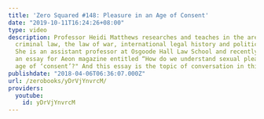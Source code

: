 ```yaml
---
title: 'Zero Squared #148: Pleasure in an Age of Consent'
date: "2019-10-11T16:24:26+08:00"
type: video
description: Professor Heidi Matthews researches and teaches in the areas of international
  criminal law, the law of war, international legal history and political theory.
  She is an assistant professor at Osgoode Hall Law School and recently she wrote
  an essay for Aeon magazine entitled “How do we understand sexual pleasure in this
  age of ‘consent’?" And this essay is the topic of conversation in this week’s podcast.
publishdate: "2018-04-06T06:36:07.000Z"
url: /zerobooks/yDrVjYnvrcM/
providers:
  youtube:
    id: yDrVjYnvrcM
---
```


